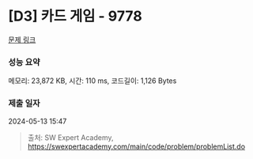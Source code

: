# [D3] 카드 게임 - 9778 

[문제 링크](https://swexpertacademy.com/main/code/problem/problemDetail.do?contestProbId=AXE0YJiK3QcDFAVX) 

### 성능 요약

메모리: 23,872 KB, 시간: 110 ms, 코드길이: 1,126 Bytes

### 제출 일자

2024-05-13 15:47



> 출처: SW Expert Academy, https://swexpertacademy.com/main/code/problem/problemList.do